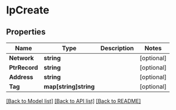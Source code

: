 # IpCreate

## Properties

Name | Type | Description | Notes
------------ | ------------- | ------------- | -------------
**Network** | **string** |  | [optional] 
**PtrRecord** | **string** |  | [optional] 
**Address** | **string** |  | [optional] 
**Tag** | **map[string]string** |  | [optional] 

[[Back to Model list]](../README.md#documentation-for-models) [[Back to API list]](../README.md#documentation-for-api-endpoints) [[Back to README]](../README.md)


